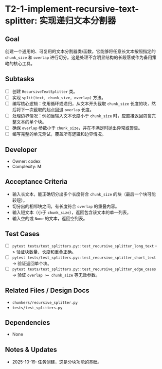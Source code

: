 # T2-1-implement-recursive-text-splitter: 实现递归文本分割器

## Goal
创建一个通用的、可复用的文本分割器类/函数，它能够将任意长文本按照指定的 `chunk_size` 和 `overlap` 进行切分。这是处理不含明显结构的长段落或作为备用策略的核心工具。

## Subtasks
- [ ] 创建 `RecursiveTextSplitter` 类。
- [ ] 实现 `split(text, chunk_size, overlap)` 方法。
- [ ] 编写核心逻辑：使用循环或递归，从文本开头截取 `chunk_size` 长度的块，然后将下一次截取的起点回退 `overlap` 长度。
- [ ] 处理边界情况：例如当输入文本长度小于 `chunk_size` 时，应直接返回包含完整文本的单个块。
- [ ] 确保 `overlap` 参数小于 `chunk_size`，并在不满足时抛出异常或警告。
- [ ] 编写完整的单元测试，覆盖所有逻辑和边界情况。

## Developer
- Owner: codex
- Complexity: M

## Acceptance Criteria
- 输入长文本，能正确切分出多个长度符合 `chunk_size` 的块（最后一个块可能较短）。
- 切分出的相邻块之间，有长度符合 `overlap` 的重叠内容。
- 输入短文本（小于 `chunk_size`），返回包含该文本的单一列表。
- 输入空的或 `None` 的文本，返回空列表。

## Test Cases
- [ ] `pytest tests/test_splitters.py::test_recursive_splitter_long_text` -> 验证块数量、长度和重叠正确。
- [ ] `pytest tests/test_splitters.py::test_recursive_splitter_short_text` -> 验证返回单个块。
- [ ] `pytest tests/test_splitters.py::test_recursive_splitter_edge_cases` -> 验证 `overlap >= chunk_size` 等无效参数。

## Related Files / Design Docs
- `chunkers/recursive_splitter.py`
- `tests/test_splitters.py`

## Dependencies
- None

## Notes & Updates
- 2025-10-19: 任务创建，这是分块功能的基础。